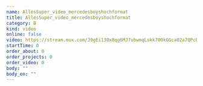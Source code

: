 ```yaml
---
name: AllesSuper_video_mercedesboyshochformat
title: AllesSuper_video_mercedesboyshochformat
category: B
kind: video
online: false
video: https://stream.mux.com/J9gEi13Ox8qg6MJ7ubwmqLskk700kGGca02a7QPcBBg38
startTime: 0
order_about: 0
order_projects: 0
order_video: 0
body: ""
body_en: ""
---
```

